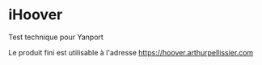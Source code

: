 # iHoover

Test technique pour Yanport

Le produit fini est utilisable à l'adresse https://hoover.arthurpellissier.com
